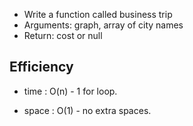 
- Write a function called business trip
- Arguments: graph, array of city names
- Return: cost or null

## Efficiency
- time : O(n) - 1 for loop.

- space : O(1) - no extra spaces.